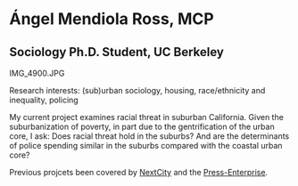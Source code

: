 # Ángel Mendiola Ross, MCP
## Sociology Ph.D. Student, UC Berkeley

IMG_4900.JPG

Research interests: (sub)urban sociology, housing, race/ethnicity and inequality, policing

My current project examines racial threat in suburban California. Given the suburbanization of poverty, in part due to the gentrification of the urban core, I ask: Does racial threat hold in the suburbs? And are the determinants of police spending similar in the suburbs compared with the coastal urban core?

Previous projcets been covered by [NextCity](https://nextcity.org/daily/entry/affordable-housing-renter-protests-renter-week-of-action-2017) and the [Press-Enterprise](https://www.pe.com/2020/08/01/inland-cities-spent-1-billion-on-police-ignored-poverty-study-says/).


